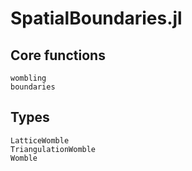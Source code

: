 # SpatialBoundaries.jl

## Core functions

```@docs
wombling
boundaries
```

## Types

```@docs
LatticeWomble
TriangulationWomble
Womble
```